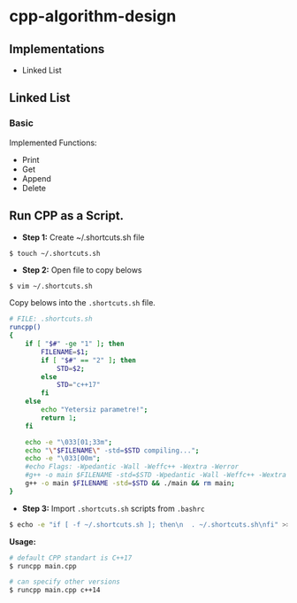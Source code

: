 # cpp-algorithm-design

## Implementations

- Linked List

## Linked List

### Basic

Implemented Functions:

- Print
- Get
- Append
- Delete

## Run CPP as a Script.

- **Step 1:** Create ~/.shortcuts.sh file
```sh 
$ touch ~/.shortcuts.sh
```

- **Step 2:** Open file to copy belows

```
$ vim ~/.shortcuts.sh
```

Copy belows into the `.shortcuts.sh` file.

```sh
# FILE: .shortcuts.sh
runcpp()
{
    if [ "$#" -ge "1" ]; then
        FILENAME=$1;
        if [ "$#" == "2" ]; then
            STD=$2;
        else
            STD="c++17"
        fi
    else
        echo "Yetersiz parametre!";
        return 1;
    fi

    echo -e "\033[01;33m";
    echo "\"$FILENAME\" -std=$STD compiling...";
    echo -e "\033[00m";
    #echo Flags: -Wpedantic -Wall -Weffc++ -Wextra -Werror
    #g++ -o main $FILENAME -std=$STD -Wpedantic -Wall -Weffc++ -Wextra && ./main && rm main;
    g++ -o main $FILENAME -std=$STD && ./main && rm main;
}
```

- **Step 3:** Import `.shortcuts.sh` scripts from `.bashrc`

```sh
$ echo -e "if [ -f ~/.shortcuts.sh ]; then\n  . ~/.shortcuts.sh\nfi" >> ~/.bashrc
```

**Usage:**
```sh
# default CPP standart is C++17
$ runcpp main.cpp

# can specify other versions
$ runcpp main.cpp c++14
```
